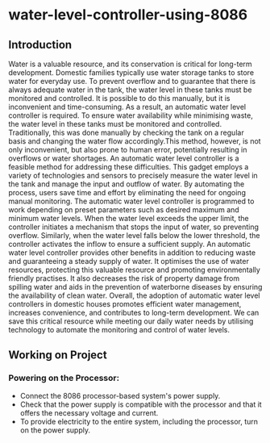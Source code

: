 # water-level-controller-using-8086
## Introduction
Water is a valuable resource, and its conservation is critical for long-term development. Domestic families typically use water storage tanks to store water for everyday use. To prevent overflow and to guarantee that there is always adequate water in the tank, the water level in these tanks must be monitored and controlled. It is possible to do this manually, but it is inconvenient and time-consuming. As a result, an automatic water level controller is required. To ensure water availability while minimising waste, the water level in these tanks must be monitored and controlled. Traditionally, this was done manually by checking the tank on a regular basis and changing the water flow accordingly.This method, however, is not only inconvenient, but also prone to human error, potentially resulting in overflows or water shortages. An automatic water level controller is a feasible method for addressing these difficulties. This gadget employs a variety of technologies and sensors to precisely measure the water level in the tank and manage the input and outflow of water. By automating the process, users save time and effort by eliminating the need for ongoing manual monitoring. The automatic water level controller is programmed to work depending on preset parameters such as desired maximum and minimum water levels. When the water level exceeds the upper limit, the controller initiates a mechanism that stops the input of water, so preventing overflow. Similarly, when the water level falls below the lower threshold, the controller activates the inflow to ensure a sufficient supply. An automatic water level controller provides other benefits in addition to reducing waste and guaranteeing a steady supply of water. It optimises the use of water resources, protecting this valuable resource and promoting environmentally friendly practises. It also decreases the risk of property damage from spilling water and aids in the prevention of waterborne diseases by ensuring the availability of clean water. Overall, the adoption of automatic water level controllers in domestic houses promotes efficient water management, increases convenience, and contributes to long-term development. We can save this critical resource while meeting our daily water needs by utilising technology to automate the monitoring and control of water levels.
## Working on Project
### Powering on the Processor:
* Connect the 8086 processor-based system's power supply.
* Check that the power supply is compatible with the processor and that it offers the necessary voltage and current.
* To provide electricity to the entire system, including the processor, turn on the power supply.
